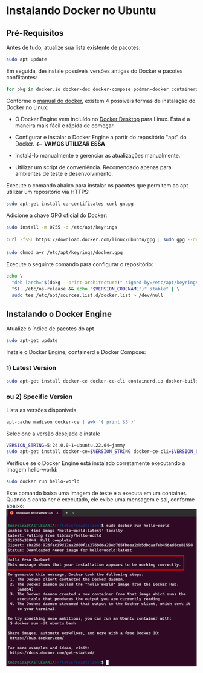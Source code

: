 # Instalando Docker no Ubuntu

## Pré-Requisitos
Antes de tudo, atualize sua lista existente de pacotes:

```bash
sudo apt update
```

Em seguida, desinstale possíveis versões antigas do Docker e pacotes conflitantes:

```bash
for pkg in docker.io docker-doc docker-compose podman-docker containerd runc; do sudo apt-get remove $pkg; done
```

Conforme o [manual do docker](https://docs.docker.com/engine/install/ubuntu/), existem 4 possíveis formas de instalação do Docker no Linux:
- O Docker Engine vem incluído no [Docker Desktop](https://docs.docker.com/desktop/install/linux-install/) para Linux. Esta é a maneira mais fácil e rápida de começar.

- Configurar e instalar o Docker Engine a partir do repositório "apt" do Docker. **<-- VAMOS UTILIZAR ESSA**

- Instalá-lo manualmente e gerenciar as atualizações manualmente.

- Utilizar um script de conveniência. Recomendado apenas para ambientes de teste e desenvolvimento.

Execute o comando abaixo para instalar os pacotes que permitem ao apt utilizar um repositório via HTTPS:
    
```bash
sudo apt-get install ca-certificates curl gnupg
```

Adicione a chave GPG oficial do Docker:

```bash
sudo install -m 0755 -d /etc/apt/keyrings

curl -fsSL https://download.docker.com/linux/ubuntu/gpg | sudo gpg --dearmor -o /etc/apt/keyrings/docker.gpg

sudo chmod a+r /etc/apt/keyrings/docker.gpg
```

Execute o seguinte comando para configurar o repositório:

```bash
echo \
  "deb [arch="$(dpkg --print-architecture)" signed-by=/etc/apt/keyrings/docker.gpg] https://download.docker.com/linux/ubuntu \
  "$(. /etc/os-release && echo "$VERSION_CODENAME")" stable" | \
  sudo tee /etc/apt/sources.list.d/docker.list > /dev/null
```

## Instalando o Docker Engine
Atualize o índice de pacotes do apt
    
```bash
sudo apt-get update
```

Instale o Docker Engine, containerd e Docker Compose:
### 1) Latest Version
```bash
sudo apt-get install docker-ce docker-ce-cli containerd.io docker-buildx-plugin docker-compose-plugin
```

### ou 2) Specific Version
Lista as versões disponíveis
```bash
apt-cache madison docker-ce | awk '{ print $3 }'
```
Selecione a versão desejada e instale
```bash
VERSION_STRING=5:24.0.0-1~ubuntu.22.04~jammy
sudo apt-get install docker-ce=$VERSION_STRING docker-ce-cli=$VERSION_STRING containerd.io docker-buildx-plugin docker-compose-plugin
```

Verifique se o Docker Engine está instalado corretamente executando a imagem hello-world:

```bash
sudo docker run hello-world
```
Este comando baixa uma imagem de teste e a executa em um container. Quando o container é executado, ele exibe uma mensagem e sai, conforme abaixo:
![Alt text](./Imagens/docker-hello-world.png)


